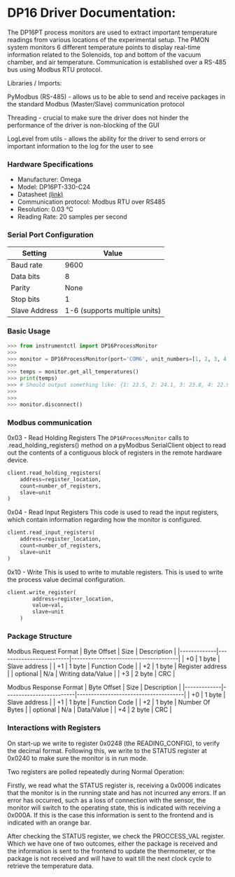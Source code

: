 # DP16 Driver Documentation:




The DP16PT process monitors are used to extract important temperature readings from various locations of the experimental setup. The PMON system monitors 6 different temperature points to display real-time information related to the Solenoids, top and bottom of the vacuum chamber, and air temperature. Communication is established over a RS-485 bus using Modbus RTU protocol.


Libraries / Imports:




PyModbus (RS-485) - allows us to be able to send and receive packages in the standard Modbus (Master/Slave) communication protocol




Threading - crucial to make sure the driver does not hinder the performance of the driver is non-blocking of the GUI




LogLevel from utils - allows the ability for the driver to send errors or important information to the log for the user to see






### Hardware Specifications
- Manufacturer: Omega
- Model: DP16PT-330-C24
- Datasheet [(link)](https://www.farnell.com/datasheets/2339803.pdf)
- Communication protocol: Modbus RTU over RS485
- Resolution: 0.03 °C
- Reading Rate: 20 samples per second




### Serial Port Configuration
| Setting | Value |
|---------|-------|
| Baud rate | 9600 |
| Data bits | 8 |
| Parity | None |
| Stop bits | 1 |
| Slave Address | 1-6 (supports multiple units) |




### Basic Usage
```python
>>> from instrumentctl import DP16ProcessMonitor
>>>
>>> monitor = DP16ProcessMonitor(port='COM6', unit_numbers=[1, 2, 3, 4, 5, 6])
>>>
>>> temps = monitor.get_all_temperatures()
>>> print(temps)
>>> # Should output something like: {1: 23.5, 2: 24.1, 3: 23.8, 4: 22.9, 5: 25.2, 6: 23.7}
>>>
>>>
>>> monitor.disconnect()
```




### Modbus communication


0x03 - Read Holding Registers
The `DP16ProcessMonitor` calls to .read_holding_registers() method on a pyModbus SerialClient object to read out the contents of a contiguous block of registers in the remote hardware device.


```python
client.read_holding_registers(
    address=register_location,
    count=number_of_registers,
    slave=unit
)
```


0x04 - Read Input Registers
This code is used to read the input registers, which contain information regarding how the monitor is configured.


```python
client.read_input_registers(
    address=register_location,
    count=number_of_registers,
    slave=unit
)
```




0x10 - Write
This is used to write to mutable registers. This is used to write the process value decimal configuration.


```python
client.write_register(
        address=register_location,
        value=val,
        slave=unit
    )
```




### Package Structure




Modbus Request Format
| Byte Offset |  Size   | Description                          |
|-------------|-------------------------|--------------------------------------|
| +0          |  1 byte | Slave address                        |
| +1          |  1 byte | Function Code          |
| +2          |  1 byte | Register address       |
| optional    | N/a     | Writing data/Value |
| +3          |  2 byte |  CRC         |








Modbus Response Format
| Byte Offset |  Size   | Description                          |
|-------------|-------------------------|--------------------------------------|
| +0          |  1 byte | Slave address                        |
| +1          |  1 byte | Function Code          |
| +2          |  1 byte | Number Of Bytes       |
| optional    | N/a     | Data/Value |
| +4          |  2 byte |  CRC         |




### Interactions with Registers


On start-up we write to register 0x0248 (the READING_CONFIG), to verify the decimal format. Following this, we write to the STATUS register at 0x0240 to make sure the monitor is in run mode.




Two registers are polled repeatedly during Normal Operation:


Firstly, we read what the STATUS register is, receiving a 0x0006 indicates that the monitor is in the running state and has not incurred any errors. If an error has occurred, such as a loss of connection with the sensor, the monitor will switch to the operating state, this is indicated with receiving a 0x000A. If this is the case this information is sent to the frontend and is indicated with an orange bar.




After checking the STATUS register, we check the PROCCESS_VAL register. Which we have one of two outcomes, either the package is received and the information is sent to the frontend to update the thermometer, or the package is not received and will have to wait till the next clock cycle to retrieve the temperature data.






